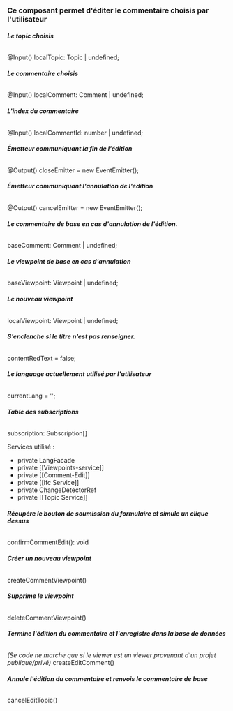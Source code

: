 ### Ce composant permet d'éditer le commentaire choisis par l'utilisateur


###### **Le topic choisis**
@Input() localTopic: Topic | undefined;

###### **Le commentaire choisis**
@Input() localComment: Comment | undefined;

###### **L'index du commentaire**
@Input() localCommentId: number | undefined;

###### **Émetteur communiquant la fin de l'édition**
@Output() closeEmitter = new EventEmitter</boolean>();

###### **Émetteur communiquant l'annulation de l'édition**
@Output() cancelEmitter = new EventEmitter</Comment>();

###### **Le commentaire de base en cas d'annulation de l'édition.**
baseComment: Comment | undefined;

###### **Le viewpoint de base en cas d'annulation**
baseViewpoint: Viewpoint | undefined;

###### **Le nouveau viewpoint**
localViewpoint: Viewpoint | undefined;

###### **S'enclenche si le titre n'est pas renseigner.**
contentRedText = false;

###### **Le language actuellement utilisé par l'utilisateur**
currentLang = '';

###### **Table des subscriptions**
subscription: Subscription[]


Services utilisé :
- private LangFacade
- private [[Viewpoints-service]]
- private [[Comment-Edit]]
- private [[Ifc Service]]
- private ChangeDetectorRef
- private [[Topic Service]]


###### **Récupére le bouton de soumission du formulaire et simule un clique dessus**
confirmCommentEdit(): void

###### **Créer un nouveau viewpoint**
createCommentViewpoint()

###### **Supprime le viewpoint**
deleteCommentViewpoint()

###### **Termine l'édition du commentaire et l'enregistre dans la base de données**
*(Se code ne marche que si le viewer est un viewer provenant d'un projet publique/privé)*
createEditComment()

###### **Annule l'édition du commentaire et renvois le commentaire de base**
cancelEditTopic()